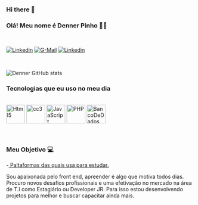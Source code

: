 ### Hi there 👋

### Olá! Meu nome é Denner Pinho 💁‍♂️ 

<div>
<br/>
</div>


[![Linkedin](https://img.shields.io/badge/LinkedIn-0077B5?style=for-the-badge&logo=linkedin&logoColor=white)](https://www.linkedin.com/in/dennerpinho/)
[![G-Mail](https://img.shields.io/badge/Gmail-D14836?style=for-the-badge&logo=gmail&logoColor=white)](Dennerpinho@gmail.com) 
[![Linkedin](https://img.shields.io/badge/GitHub-100000?style=for-the-badge&logo=github&logoColor=white)](https://github.com/DennerDev)
<div>
<br/>
</div>

![Denner GitHub stats](https://github-readme-stats.vercel.app/api?username=DennerDev&show_icons=true&theme=dracula)


### Tecnologias que eu uso no meu dia 

<div><br/>
<img src="https://cdn.icon-icons.com/icons2/2107/PNG/512/file_type_html_icon_130541.png" alt="Html5" height="50" width="50" />
<img src="https://cdn.icon-icons.com/icons2/2107/PNG/512/file_type_css_icon_130661.png" alt="cc3" height="50" width="50" />
 <img src="https://cdn.icon-icons.com/icons2/2108/PNG/512/javascript_icon_130900.png" alt="JavaScript" height="50" width="50" />
 <img src="https://cdn.icon-icons.com/icons2/2107/PNG/512/file_type_php_icon_130266.png" alt="PHP" height="50" width="50" />
 <img src="https://cdn.icon-icons.com/icons2/1381/PNG/512/mysqlworkbench_93532.png" alt="BancoDeDados" height="50" width="50" />
</div><br/><br/>

### Meu Objetivo  💻
-[ Paltaformas das quais usa para estudar.]()





Sou apaixonada pelo front end, apreender é algo que motiva todos dias.<br/>
Procuro novos desafios profissionais e uma efetivação no mercado na área de T.I como Estagiário ou Developer JR. Para isso estou desenvolvendo projetos para melhor e buscar capacitar ainda mais.


